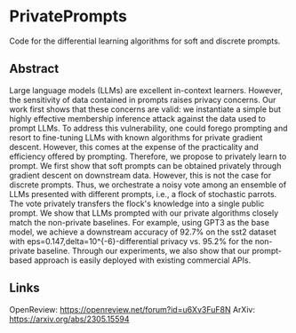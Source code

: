 # PrivatePrompts
Code for the differential learning algorithms for soft and discrete prompts.

## Abstract

Large language models (LLMs) are excellent in-context learners. However, the sensitivity of data contained in prompts raises privacy concerns. Our work first shows that these concerns are valid: we instantiate a simple but highly effective membership inference attack against the data used to prompt LLMs. To address this vulnerability, one could forego prompting and resort to fine-tuning LLMs with known algorithms for private gradient descent. However, this comes at the expense of the practicality and efficiency offered by prompting. Therefore, we propose to privately learn to prompt. We first show that soft prompts can be obtained privately through gradient descent on downstream data. However, this is not the case for discrete prompts. Thus, we orchestrate a noisy vote among an ensemble of LLMs presented with different prompts, i.e., a flock of stochastic parrots. The vote privately transfers the flock's knowledge into a single public prompt. We show that LLMs prompted with our private algorithms closely match the non-private baselines. For example, using GPT3 as the base model, we achieve a downstream accuracy of 92.7% on the sst2 dataset with eps=0.147,delta=10^{-6}-differential privacy vs. 95.2% for the non-private baseline. Through our experiments, we also show that our prompt-based approach is easily deployed with existing commercial APIs.


## Links

OpenReview: https://openreview.net/forum?id=u6Xv3FuF8N
ArXiv: https://arxiv.org/abs/2305.15594
